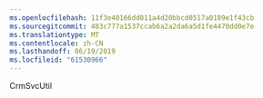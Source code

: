 ```yaml
---
ms.openlocfilehash: 11f3e40166dd811a4d20bbcd0517a0189e1f43cb
ms.sourcegitcommit: 483c777a1537ccab6a2a2da6a5d1fe4470dd0e7e
ms.translationtype: MT
ms.contentlocale: zh-CN
ms.lasthandoff: 06/19/2019
ms.locfileid: "61530966"
---
```

CrmSvcUtil